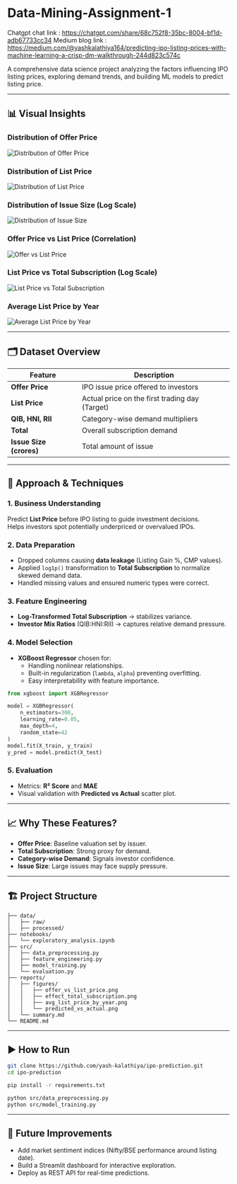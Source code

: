 # Data-Mining-Assignment-1

Chatgpt chat link : https://chatgpt.com/share/68c752f8-35bc-8004-bf1d-adb67733cc34
Medium blog link : https://medium.com/@yashkalathiya164/predicting-ipo-listing-prices-with-machine-learning-a-crisp-dm-walkthrough-244d823c574c

A comprehensive data science project analyzing the factors influencing IPO listing prices, exploring demand trends, and building ML models to predict listing price.

---

## 📊 Visual Insights

### Distribution of Offer Price
![Distribution of Offer Price](reports/figures/distribution_offer_price.png)

### Distribution of List Price
![Distribution of List Price](reports/figures/distribution_list_price.png)

### Distribution of Issue Size (Log Scale)
![Distribution of Issue Size](reports/figures/distribution_issue_size.png)

### Offer Price vs List Price (Correlation)
![Offer vs List Price](reports/figures/offer_vs_list_price.png)

### List Price vs Total Subscription (Log Scale)
![List Price vs Total Subscription](reports/figures/list_price_vs_total_subscription.png)

### Average List Price by Year
![Average List Price by Year](reports/figures/avg_list_price_by_year.png)

---

## 🗂 Dataset Overview

| Feature | Description |
|--------|-------------|
| **Offer Price** | IPO issue price offered to investors |
| **List Price** | Actual price on the first trading day (Target) |
| **QIB, HNI, RII** | Category-wise demand multipliers |
| **Total** | Overall subscription demand |
| **Issue Size (crores)** | Total amount of issue |

---

## 🧠 Approach & Techniques

### 1. Business Understanding

Predict **List Price** before IPO listing to guide investment decisions.  
Helps investors spot potentially underpriced or overvalued IPOs.

### 2. Data Preparation

- Dropped columns causing **data leakage** (Listing Gain %, CMP values).
- Applied `log1p()` transformation to **Total Subscription** to normalize skewed demand data.
- Handled missing values and ensured numeric types were correct.

### 3. Feature Engineering

- **Log-Transformed Total Subscription** → stabilizes variance.
- **Investor Mix Ratios** (QIB:HNI:RII) → captures relative demand pressure.

### 4. Model Selection

- **XGBoost Regressor** chosen for:
  - Handling nonlinear relationships.
  - Built-in regularization (`lambda`, `alpha`) preventing overfitting.
  - Easy interpretability with feature importance.

```python
from xgboost import XGBRegressor

model = XGBRegressor(
    n_estimators=300,
    learning_rate=0.05,
    max_depth=4,
    random_state=42
)
model.fit(X_train, y_train)
y_pred = model.predict(X_test)
```

### 5. Evaluation

- Metrics: **R² Score** and **MAE**
- Visual validation with **Predicted vs Actual** scatter plot.

---

## 📈 Why These Features?

- **Offer Price**: Baseline valuation set by issuer.
- **Total Subscription**: Strong proxy for demand.
- **Category-wise Demand**: Signals investor confidence.
- **Issue Size**: Large issues may face supply pressure.

---

## 🏗 Project Structure

```
├── data/
│   ├── raw/
│   ├── processed/
├── notebooks/
│   └── exploratory_analysis.ipynb
├── src/
│   ├── data_preprocessing.py
│   ├── feature_engineering.py
│   ├── model_training.py
│   └── evaluation.py
├── reports/
│   ├── figures/
│   │   ├── offer_vs_list_price.png
│   │   ├── effect_total_subscription.png
│   │   ├── avg_list_price_by_year.png
│   │   └── predicted_vs_actual.png
│   └── summary.md
└── README.md
```

---

## ▶️ How to Run

```bash
git clone https://github.com/yash-kalathiya/ipo-prediction.git
cd ipo-prediction

pip install -r requirements.txt

python src/data_preprocessing.py
python src/model_training.py
```

---

## 🚀 Future Improvements

- Add market sentiment indices (Nifty/BSE performance around listing date).
- Build a Streamlit dashboard for interactive exploration.
- Deploy as REST API for real-time predictions.


